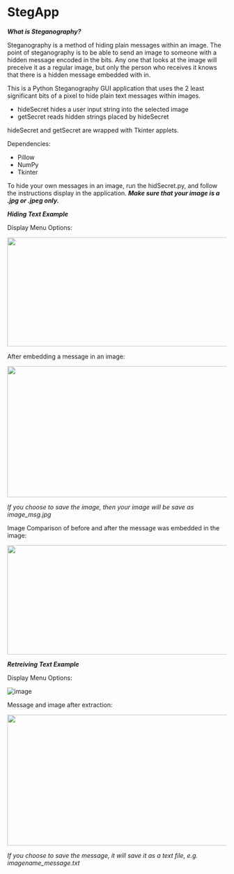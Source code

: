 # StegApp

**_What is Steganography?_**

Steganography is a method of hiding plain messages within an image. The point of steganography is to be able to send an image to someone with a hidden message encoded in the bits. Any one that looks at the image will preceive it as a regular image, but only the person who receives it knows that there is a hidden message embedded with in.

This is a Python Steganography GUI application that uses the 2 least significant bits of a pixel to hide plain text messages within images.

  - hideSecret hides a user input string into the selected image
  - getSecret reads hidden strings placed by hideSecret

hideSecret and getSecret are wrapped with Tkinter applets. 

Dependencies:

  - Pillow
  - NumPy
  - Tkinter

To hide your own messages in an image, run the hidSecret.py, and follow the instructions display in the application. _**Make sure that your image is a .jpg or .jpeg only.**_

**_Hiding Text Example_**

Display Menu Options:

<img src="https://user-images.githubusercontent.com/85080576/149425451-7f3585e7-ac75-40fe-a918-329524272d2c.png" width="600" height="250" />

After embedding a message in an image:

<img src="https://user-images.githubusercontent.com/85080576/149426114-27921ff4-227a-4fe9-9ac2-ce07d78d1989.png" width="600" height="300" />

_If you choose to save the image, then your image will be save as image_msg.jpg_

Image Comparison of before and after the message was embedded in the image:

<img src="https://user-images.githubusercontent.com/85080576/149428273-d90cfbe7-e99b-4466-83af-d7792db3cf6e.png" width="600" height="250" />



**_Retreiving Text Example_**

Display Menu Options:

![image](https://user-images.githubusercontent.com/85080576/149437904-2cc15db8-0c9f-4b45-a687-8b5e10e6dca8.png)

Message and image after extraction:

<img src="https://user-images.githubusercontent.com/85080576/149426114-27921ff4-227a-4fe9-9ac2-ce07d78d1989.png" width="600" height="300" />

_If you choose to save the message, it will save it as a text file, e.g. imagename_message.txt_
